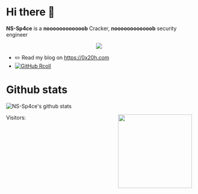 # Hi there 👋

**NS-Sp4ce** is a **noooooooooooob** Cracker, **noooooooooooob** security engineer

<p align="center">
  <img align="center" src="https://github.com/smallnest/smallnest/raw/master/developer.gif"/>
</p>

- ✏️ Read my blog on https://0x20h.com
- [![GitHub RcoIl](https://img.shields.io/github/followers/NS-Sp4ce?label=follower%20github&style=flat-square)](https://github.com/NS-Sp4ce)

# Github stats

![NS-Sp4ce's github stats](https://github-readme-stats.vercel.app/api?username=AodeNew&show_icons=true&theme=buefy)


Visitors: <img align='right' src="https://profile-counter.glitch.me/AodeNew/count.svg" width="200">

